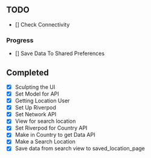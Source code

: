 ## TODO

- [] Check Connectivity

### Progress

- [] Save Data To Shared Preferences

## Completed

- [x] Sculpting the UI
- [x] Set Model for API
- [x] Getting Location User
- [x] Set Up Riverpod
- [x] Set Network API
- [x] View for search location
- [x] Set Riverpod for Country API
- [x] Make in Country to get Data API
- [x] Make a Search Location
- [x] Save data from search view to saved_location_page
